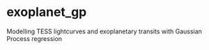 # exoplanet_gp
Modelling TESS lightcurves and exoplanetary transits with Gaussian Process regression
